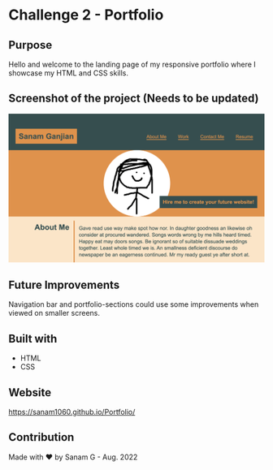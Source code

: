 # Challenge 2 - Portfolio

## Purpose
Hello and welcome to the landing page of my responsive portfolio where I showcase my HTML and CSS skills.

## Screenshot of the project (Needs to be updated)
![screenshot of Portfolio project](./assets/images/portfolio-screenshot.png)

## Future Improvements 
Navigation bar and portfolio-sections could use some improvements when viewed on smaller screens. 

## Built with
* HTML
* CSS

## Website
https://sanam1060.github.io/Portfolio/

## Contribution
Made with ❤️ by Sanam G - Aug. 2022
